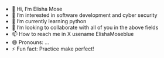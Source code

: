 - 👋 Hi, I’m Elisha Mose
- 👀 I’m interested in software development and cyber security
- 🌱 I’m currently learning python
- 💞️ I’m looking to collaborate with all of you in the above fields
- 📫 How to reach me in X usename ElishaMoseblue
- 😄 Pronouns: ...
- ⚡ Fun fact: Practice make perfect!

<!---
chelmose/chelmose is a ✨ special ✨ repository because its `README.md` (this file) appears on your GitHub profile.
You can click the Preview link to take a look at your changes.
--->
